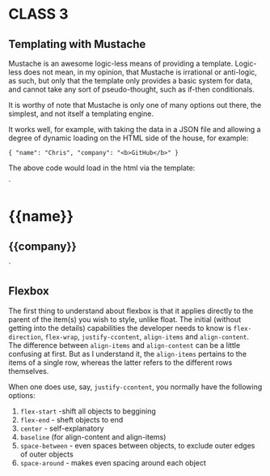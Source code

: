 # CLASS 3

## Templating with Mustache

Mustache is an awesome logic-less means of providing a template. Logic-less does not mean, in my opinion, that Mustache is irrational or anti-logic, as such, but only that the template only provides a basic system for data, and cannot take any sort of pseudo-thought, such as if-then conditionals. 

It is worthy of note that Mustache is only one of many options out there, the simplest, and not itself a templating engine. 

It works well, for example, with taking the data in a JSON file and allowing a degree of dynamic loading on the HTML side of the house, for example: 

`
{
  "name": "Chris",
  "company": "<b>GitHub</b>"
}
`

The above code would load in the html via the template:

`
<h1>{{name}}</h1>
<h2>{{company}}</h2>
`

## Flexbox

The first thing to understand about flexbox is that it applies directly to the parent of the item(s) you wish to style, unlike float. The initial (without getting into the details) capabilities the developer needs to know is `flex-direction`, `flex-wrap`, `justify-ccontent`, `align-items` and `align-content`. The difference between `align-items` and `align-content` can be a little confusing at first. But as I understand it, the `align-items` pertains to the items of a single row, whereas the latter refers to the different rows themselves.

When one does use, say, `justify-ccontent`, you normally have the following options:

1. `flex-start` -shift all objects to beggining
1. `flex-end` - sheft objects to end
1. `center` - self-explanatory
1. `baseline` (for align-content and align-items)
1. `space-between` - even spaces between objects, to exclude outer edges of outer objects
1. `space-around` - makes even spacing around each object


